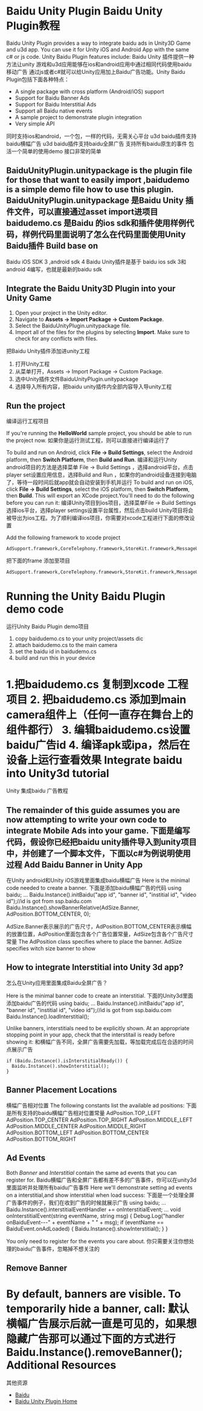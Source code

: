Baidu Unity Plugin
Baidu Unity Plugin教程
==============================

Baidu Unity Plugin provides a way to integrate baidu ads in Unity3D Game and u3d app.
You can use it for Unity iOS and Android App with the same c# or js code.
Unity Baidu Plugin features include:
Baidu Unity 插件提供一种方法让unity 游戏和u3d应用能够在ios和android应用中通过相同代码使用baidu移动广告
通过js或者c#就可以给Unity应用加上Baidu广告功能。Unity Baidu Plugin包括下面各种特点：

* A single package with cross platform (Android/iOS) support
* Support for Baidu Banner Ads
* Support for Baidu Interstitial Ads
* Support all Baidu native events
* A sample project to demonstrate plugin integration
* Very simple API 

同时支持ios和android，一个包，一样的代码，无需关心平台
u3d baidu插件支持baidu横幅广告
u3d baidu插件支持baidu全屏广告
支持所有baidu原生的事件
包活一个简单的使用demo
接口非常的简单

BaiduUnityPlugin.unitypackage is the plugin  file for those that want to easily import
,baidudemo is a simple demo file how to use this plugin.
BaiduUnityPlugin.unitypackage 是Baidu Unity 插件文件，可以直接通过asset import进项目
baidudemo.cs  是Baidu 的ios sdk和插件使用样例代码，样例代码里面说明了怎么在代码里面使用Unity Baidu插件
Build base on 
------------
Baidu iOS SDK 3 ,android sdk 4
Baidu Unity插件是基于 baidu ios sdk 3和android 4编写，也就是最新的baidu sdk

Integrate the Baidu Unity3D Plugin into your Unity Game
-----------------------------------

1. Open your project in the Unity editor.
2. Navigate to **Assets -> Import Package -> Custom Package**.
3. Select the BaiduUnityPlugin.unitypackage file.
4. Import all of the files for the plugins by selecting **Import**. Make sure
   to check for any conflicts with files.

把Baidu Unity插件添加进unity工程
1. 打开Unity工程
2. 从菜单打开，Assets -> Import Package -> Custom Package.
3. 选中Unity插件文件BaiduUnityPlugin.unitypackage
4. 选择导入所有内容，把baidu unity插件内全部内容导入导unity工程

Run the project
---------------
编译运行工程项目

If you're running the **HelloWorld** sample project, you should be able to run
the project now.
如果你是运行测试工程，则可以直接进行编译运行了

To build and run on Android, click **File -> Build Settings**, select the
Android platform, then **Switch Platform**, then **Build and Run**.
编译和运行Unity android项目的方法是选择菜单 File -> Build Settings ，选择android平台，点击player set设置应用信息，选择Build and Run ，如果你的android设备连接到电脑了，等待一段时间后就app就会自动安装到手机并运行
To build and run on iOS, click **File -> Build Settings**, select the iOS
platform, then **Switch Platform**, then **Build**. This will export an
XCode project.You'll need to do the following before you can run it:
编译Unity项目到ios项目，选择菜单File -> Build Settings 选择ios平台，选择player settings设置平台属性，然后点击build
Unity项目将会被导出为ios工程。为了顺利编译ios项目，你需要对xcode工程进行下面的修改设置



Add the following framework to xcode project

    AdSupport.framework,CoreTelephony.framework,StoreKit.framework,MessageUI.framework

 把下面的frame 添加至项目

    AdSupport.framework,CoreTelephony.framework,StoreKit.framework,MessageUI.framework

Running the Unity Baidu Plugin demo code 
===========================
运行Unity Baidu Plugin demo项目

1. copy baidudemo.cs  to your unity project/assets dic
2. attach baidudemo.cs to the main camera
3. set the baidu id  in baidudemo.cs
4. build and run this in your device

1.把baidudemo.cs 复制到xcode 工程项目
2. 把baidudemo.cs 添加到main camera组件上（任何一直存在舞台上的组件都行）
3. 编辑baidudemo.cs设置baidu广告id
4. 编译apk或ipa，然后在设备上运行查看效果
Integrate  baidu into Unity3d tutorial
===========================
Unity 集成baidu 广告教程

The remainder of this guide assumes you are now attempting to write your own
code to integrate  Mobile Ads into your game.
下面是编写代码，假设你已经把baidu unity插件导入到unity项目中，并创建了一个脚本文件，下面以c#为例说明使用过程
Add Baidu Banner in Unity App 
-----------------
在Unity android和Unity iOS游戏里面集成baidu横幅广告
Here is the minimal code needed to create a banner.
下面是添加baidu横幅广告的代码
    using baidu;
    ...
    Baidu.Instance().initBaidu("app id", "banner id", "institial id", "video id");//id is got from ssp.baidu.com
    Baidu.Instance().showBannerRelative(AdSize.Banner, AdPosition.BOTTOM_CENTER, 0);

AdSize.Banner表示展示的广告尺寸，AdPosition.BOTTOM_CENTER表示横幅的放置位置，AdPosition里面包含各个广告位置常量，AdSize包含各个广告尺寸常量
The AdPosition class specifies where to place the banner. AdSize specifies witch size banner to show


How to integrate Interstitial into Unity 3d app?
-----------------------
怎么在Unity应用里面集成Baidu全屏广告？

Here is the minimal banner code to create an interstitial.
下面的Unity3d里面添加baidu广告的代码
    using baidu;
    ...
    Baidu.Instance().initBaidu("app id", "banner id", "institial id", "video id");//id is got from ssp.baidu.com
    Baidu.Instance().loadInterstitial(); 

Unlike banners, interstitials need to be explicitly shown. At an appropriate
stopping point in your app, check that the interstitail is ready before
showing it:
和横幅广告不同，全屏广告需要先加载，等加载完成后在合适的时间点展示广告

    if (Baidu.Instance().isInterstitialReady()) {
      Baidu.Instance().showInterstitial();
    }

Banner Placement Locations
--------------------------
横幅广告相对位置
The following constants list the available ad positions:
下面是所有支持的baidu横幅广告相对位置常量
    AdPosition.TOP_LEFT
    AdPosition.TOP_CENTER
    AdPosition.TOP_RIGHT
    AdPosition.MIDDLE_LEFT
    AdPosition.MIDDLE_CENTER
    AdPosition.MIDDLE_RIGHT
    AdPosition.BOTTOM_LEFT
    AdPosition.BOTTOM_CENTER
    AdPosition.BOTTOM_RIGHT

Ad Events
---------
Both _Banner_ and _Interstitial_ contain the same ad events that you can
register for. 
Baidu横幅广告和全屏广告都有差不多的广告事件，你可以在unity3d里面监听并处理所有baidu广告事件
Here we'll demonstrate setting ad events on a interstitial,and show interstitial when load success:
下面是一个处理全屏广告事件的例子，我们在收到广告的时候就展示广告
    using baidu;
    ...
    Baidu.Instance().interstitialEventHandler += onInterstitialEvent;
    ...
    void onInterstitialEvent(string eventName, string msg)
    {
        Debug.Log("handler onBaiduEvent---" + eventName + "   " + msg);
        if (eventName == BaiduEvent.onAdLoaded)
        {
            Baidu.Instance().showInterstitial();
        }
    }

You only need to register for the events you care about.
你只需要关注你想处理的baidu广告事件，忽略掉不想关注的

Remove Banner 
----------------
By default, banners are visible. To temporarily hide a banner, call:
默认横幅广告展示后就一直是可见的，如果想隐藏广告那可以通过下面的方式进行
    Baidu.Instance().removeBanner();
Additional Resources
====================
其他资源
* [Baidu](https://apps.baidu.com/)
* [Baidu Unity Plugin Home](https://github.com/unity-plugins/Unity-Baidu)

